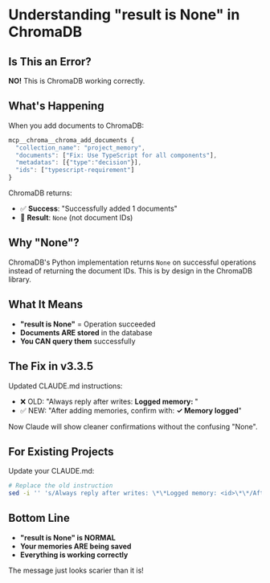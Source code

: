 # Understanding "result is None" in ChromaDB

## Is This an Error?
**NO!** This is ChromaDB working correctly.

## What's Happening
When you add documents to ChromaDB:
```javascript
mcp__chroma__chroma_add_documents {
  "collection_name": "project_memory",
  "documents": ["Fix: Use TypeScript for all components"],
  "metadatas": [{"type":"decision"}],
  "ids": ["typescript-requirement"]
}
```

ChromaDB returns:
- ✅ **Success**: "Successfully added 1 documents"
- 📝 **Result**: `None` (not document IDs)

## Why "None"?
ChromaDB's Python implementation returns `None` on successful operations instead of returning the document IDs. This is by design in the ChromaDB library.

## What It Means
- **"result is None"** = Operation succeeded
- **Documents ARE stored** in the database
- **You CAN query them** successfully

## The Fix in v3.3.5
Updated CLAUDE.md instructions:
- ❌ OLD: "Always reply after writes: **Logged memory: <id>**"
- ✅ NEW: "After adding memories, confirm with: **✓ Memory logged**"

Now Claude will show cleaner confirmations without the confusing "None".

## For Existing Projects
Update your CLAUDE.md:
```bash
# Replace the old instruction
sed -i '' 's/Always reply after writes: \*\*Logged memory: <id>\*\*/After adding memories, confirm with: **✓ Memory logged**/' CLAUDE.md
```

## Bottom Line
- **"result is None" is NORMAL**
- **Your memories ARE being saved**
- **Everything is working correctly**

The message just looks scarier than it is!
